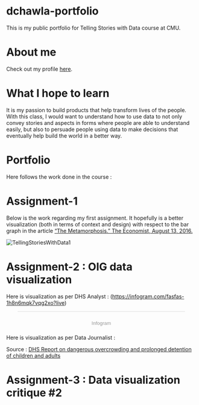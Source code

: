 # dchawla-portfolio
This is my public portfolio for Telling Stories with Data course at CMU.

# About me
Check out my profile [here](https://dc0708.github.io/).

# What I hope to learn
It is my passion to build products that help transform lives of the people. With this class, I would want to understand how to use data to not only convey stories and aspects in forms where people are able to understand easily, but also to persuade people using data to make decisions that eventually help build the world in a better way.  

# Portfolio
Here follows the work done in the course : 

# Assignment-1

Below is the work regarding my first assignment.
It hopefully is a better visualization (both in terms of context and design) with respect to the bar graph in the article [“The Metamorphosis.” The Economist, August 13, 2016.](https://www.economist.com/britain/2016/08/13/the-metamorphosis)

![TellingStoriesWithData1](https://user-images.githubusercontent.com/8137984/60935181-0807c880-a297-11e9-8673-7a0ff9015fa0.PNG)

# Assignment-2 : OIG data visualization 
Here is visualization as per DHS Analyst : 
(https://infogram.com/fasfas-1h8n6mqk7vqg2xo?live) 

<div class="infogram-embed" data-id="2aaad2e6-004c-4f0f-b042-efd2e3d99f5c" data-type="interactive" data-title=""></div><script>!function(e,t,s,i){var n="InfogramEmbeds",o=e.getElementsByTagName("script")[0],d=/^http:/.test(e.location)?"http:":"https:";if(/^\/{2}/.test(i)&&(i=d+i),window[n]&&window[n].initialized)window[n].process&&window[n].process();else if(!e.getElementById(s)){var r=e.createElement("script");r.async=1,r.id=s,r.src=i,o.parentNode.insertBefore(r,o)}}(document,0,"infogram-async","https://e.infogram.com/js/dist/embed-loader-min.js");</script><div style="padding:8px 0;font-family:Arial!important;font-size:13px!important;line-height:15px!important;text-align:center;border-top:1px solid #dadada;margin:0 30px"><br><a href="https://infogram.com" style="color:#989898!important;text-decoration:none!important;" target="_blank" rel="nofollow">Infogram</a></div>

Here is visualization as per Data Journalist :

Source : [DHS Report on dangerous overcrowding and prolonged detention of children and adults](https://www.oig.dhs.gov/sites/default/files/assets/Mga/2019/oig-19-51-jul19.pdf)

# Assignment-3 : Data visualization critique #2








